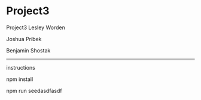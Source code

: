 # Project3
Project3
Lesley Worden 

Joshua Pribek

Benjamin Shostak


------------------

instructions

npm install 

npm run seedasdfasdf